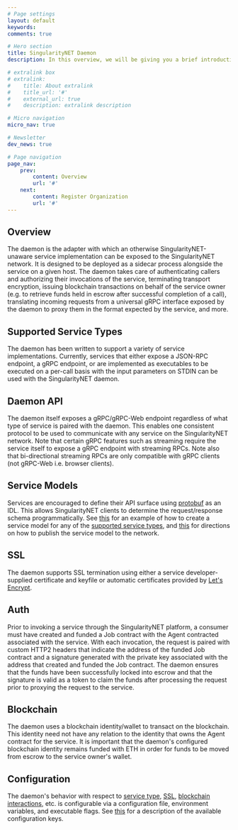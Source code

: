 ```yaml
---
# Page settings
layout: default
keywords:
comments: true

# Hero section
title: SingularityNET Daemon
description: In this overview, we will be giving you a brief introduction to the SingularityNET Daemon.

# extralink box
# extralink:
#    title: About extralink
#    title_url: '#'
#    external_url: true
#    description: extralink description

# Micro navigation
micro_nav: true

# Newsletter
dev_news: true

# Page navigation
page_nav:
    prev:
        content: Overview
        url: '#'
    next:
        content: Register Organization
        url: '#'
---
```


## Overview

The daemon is the adapter with which an otherwise SingularityNET-unaware service implementation can be exposed to the SingularityNET network. It is designed to be deployed as a sidecar process alongside the service on a given host. The daemon takes care of authenticating callers and authorizing their invocations of the service, terminating transport encryption, issuing blockchain transactions on behalf of the service owner (e.g. to retrieve funds held in escrow after successful completion of a call), translating incoming requests from a universal gRPC interface exposed by the daemon to proxy them in the format expected by the service, and more.

## Supported Service Types

The daemon has been written to support a variety of service implementations. Currently, services that either expose a JSON-RPC endpoint, a gRPC endpoint, or are implemented as executables to be executed on a per-call basis with the input parameters on STDIN can be used with the SingularityNET daemon.

## Daemon API

The daemon itself exposes a gRPC/gRPC-Web endpoint regardless of what type of service is paired with the daemon. This enables one consistent protocol to be used to communicate with any service on the SingularityNET network. Note that certain gRPC features such as streaming require the service itself to expose a gRPC endpoint with streaming RPCs. Note also that bi-directional streaming RPCs are only compatible with gRPC clients (not gRPC-Web i.e. browser clients).

## Service Models

Services are encouraged to define their API surface using [protobuf](https://developers.google.com/protocol-buffers/docs/reference/proto3-spec#service_definition) as an IDL. This allows SingularityNET clients to determine the request/response schema programmatically. See [this](Platform-How-Tos.md#create-a-service-model) for an example of how to create a service model for any of the [supported service types](#supported-service-types), and [this](Platform-How-Tos.md#publish-service-metadata) for directions on how to publish the service model to the network.

## SSL

The daemon supports SSL termination using either a service developer-supplied certificate and keyfile or automatic certificates provided by [Let's Encrypt](https://letsencrypt.org/).

## Auth

Prior to invoking a service through the SingularityNET platform, a consumer must have created and funded a Job contract with the Agent contracted associated with the service. With each invocation, the request is paired with custom HTTP2 headers that indicate the address of the funded Job contract and a signature generated with the private key associated with the address that created and funded the Job contract. The daemon ensures that the funds have been successfully locked into escrow and that the signature is valid as a token to claim the funds after processing the request prior to proxying the request to the service.

## Blockchain

The daemon uses a blockchain identity/wallet to transact on the blockchain. This identity need not have any relation to the identity that owns the Agent contract for the service. It is important that the daemon's configured blockchain identity remains funded with ETH in order for funds to be moved from escrow to the service owner's wallet.

## Configuration

The daemon's behavior with respect to [service type](#supported-service-types), [SSL](#ssl), [blockchain interactions](#blockchain), etc. is configurable via a configuration file, environment variables, and executable flags. See [this](Platform-How-Tos.md#configure-singularitynet-daemon) for a description of the available configuration keys.
